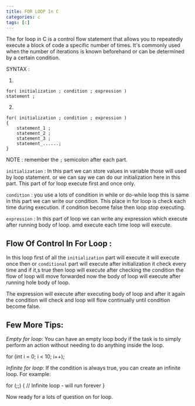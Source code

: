 ```yaml
---
title: FOR LOOP In C
categories: c
tags: [c]
---
```


The for loop in C is a control flow statement that allows you to repeatedly execute a block of code a specific number of times. It's commonly used when the number of iterations is known beforehand or can be determined by a certain condition.

SYNTAX :

1. 
```
for( initialization ; condition ; expression )
statement ;
```

2. 
```
for( initialization ; condition ; expression )
{
    statement_1 ;
    statement_2 ;
    statement_3 ;
    statement_......;
}
```

NOTE : remember the `;` semicolon after each part.

`initialization` : In this part we can store values in variable those will used by loop statement.
or we can say we can do our initialization here in this part.
This part of for loop execute first and once only.

`condition` : you use a lots of condition in while or do-while loop this is same in this part we can write our condition.
This place in for loop is check each time during execution. if condition become false then loop stop executing.

`expression` : In this part of loop we can write any expression which execute after running body of loop. amd execute each time
loop will execute.

## Flow Of Control In For Loop :

In this loop first of all the `initialization` part will execute it will execute once then or `conditional` part will execute after initialization it check every time and if it,s true then loop
will execute after checking the condition the flow of loop will move forwarded now the body of loop will execute after running hole body of loop.

The expression will execute after executing body of loop and
after it again the condition will check and loop will flow continually until condition become false.


## Few More Tips:

*Empty for loop*: You can have an empty loop body if the task is to simply perform an action without needing to do anything inside the loop.

for (int i = 0; i < 10; i++);

*Infinite for loop*: If the condition is always true, you can create an infinite loop. For example:

for (;;) {
    // Infinite loop - will run forever
}

Now ready for a lots of question on for loop.

